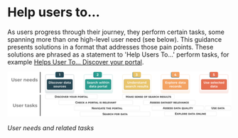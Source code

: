 # Help users to...
As users progress through their journey, they perform certain tasks, some spanning more than one high-level user need (see below). This guidance presents solutions in a format that addresses those pain points. These solutions are phrased as a statement to 'Help Users To...' perform tasks, for example [Helps User To... Discover your portal](main-content/steps/discover-your-portal).  

<div class="image-container">

![Diagram showing user needs and user tasks](../../_media/help-users.svg)

*User needs and related tasks*

</div>

<!--### Key pages-->
<!--We have also provided guidance on design considerations for a selction of key portal pages such ast the [Homepage](main-content/pages/homepage) within the Pages section.-->

<!--![User tasks](../_media/key-pages.svg)-->


